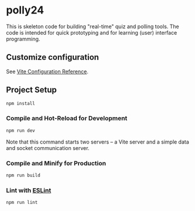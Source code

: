 # polly24

This is skeleton code for building "real-time" quiz and polling tools. The code is intended for quick prototyping and for learning (user) interface programming.


## Customize configuration

See [Vite Configuration Reference](https://vitejs.dev/config/).

## Project Setup

```sh
npm install
```

### Compile and Hot-Reload for Development

```sh
npm run dev
```

Note that this command starts two servers – a Vite server and a simple data and socket communication server.

### Compile and Minify for Production

```sh
npm run build
```

### Lint with [ESLint](https://eslint.org/)

```sh
npm run lint
```
